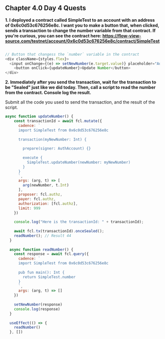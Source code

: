 ## Chapter 4.0 Day 4 Quests

**1. I deployed a contract called SimpleTest to an account with an address of 0x6c0d53c676256e8c. I want you to make a button that, when clicked, sends a transaction to change the number variable from that contract. If you're curious, you can see the contract here: https://flow-view-source.com/testnet/account/0x6c0d53c676256e8c/contract/SimpleTest**

```javascript

// Button that changess the `number` variable in the contract
<div className={styles.flex}>
  <input onChange={(e) => setNewNumber(e.target.value)} placeholder="Add a New Number!" />
    <button onClick={updateNumber}>Update Number</button>
</div>

```

**2. Immediately after you send the transaction, wait for the transaction to be "Sealed" just like we did today. Then, call a script to read the number from the contract. Console log the result.**

Submit all the code you used to send the transaction, and the result of the script.

```javascript
async function updateNumber() {
    const transactionId = await fcl.mutate({
      cadence: `
      import SimpleTest from 0x6c0d53c676256e8c
 
      transaction(myNewNumber: Int) {
       
        prepare(signer: AuthAccount) {}
         
        execute {
          SimpleTest.updateNumber(newNumber: myNewNumber)
        }
      }
      `,
      args: (arg, t) => [
        arg(newNumber, t.Int)
      ],
      proposer: fcl.authz,
      payer: fcl.authz,
      authorization: [fcl.authz],
      limit: 999
    })
 
    console.log("Here is the transactionId: " + transactionId);
 
    await fcl.tx(transactionId).onceSealed();
    readNumber(); // Result 44
  }
 
  async function readNumber() {
    const response = await fcl.query({
      cadence: `
      import SimpleTest from 0x6c0d53c676256e8c
 
      pub fun main(): Int {
        return SimpleTest.number
      }
      `,
      args: (arg, t) => []
    })
 
    setNewNumber(response)
    console.log(response)
  }
 
  useEffect(() => {
    readNumber()
  }, [])
```

